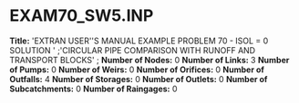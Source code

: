 # EXAM70_SW5.INP
**Title:** 'EXTRAN USER''S MANUAL EXAMPLE PROBLEM 70 - ISOL = 0 SOLUTION ' ;'CIRCULAR PIPE COMPARISON WITH RUNOFF AND TRANSPORT BLOCKS' ;
**Number of Nodes:** 0
**Number of Links:** 3
**Number of Pumps:** 0
**Number of Weirs:** 0
**Number of Orifices:** 0
**Number of Outfalls:** 4
**Number of Storages:** 0
**Number of Outlets:** 0
**Number of Subcatchments:** 0
**Number of Raingages:** 0
